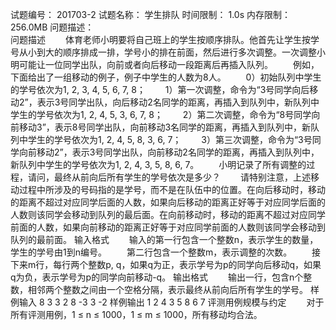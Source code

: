 试题编号：	201703-2
试题名称：	学生排队
时间限制：	1.0s
内存限制：	256.0MB
问题描述：	
问题描述
　　体育老师小明要将自己班上的学生按顺序排队。他首先让学生按学号从小到大的顺序排成一排，学号小的排在前面，然后进行多次调整。一次调整小明可能让一位同学出队，向前或者向后移动一段距离后再插入队列。
　　例如，下面给出了一组移动的例子，例子中学生的人数为8人。
　　0）初始队列中学生的学号依次为1, 2, 3, 4, 5, 6, 7, 8；
　　1）第一次调整，命令为“3号同学向后移动2”，表示3号同学出队，向后移动2名同学的距离，再插入到队列中，新队列中学生的学号依次为1, 2, 4, 5, 3, 6, 7, 8；
　　2）第二次调整，命令为“8号同学向前移动3”，表示8号同学出队，向前移动3名同学的距离，再插入到队列中，新队列中学生的学号依次为1, 2, 4, 5, 8, 3, 6, 7；
　　3）第三次调整，命令为“3号同学向前移动2”，表示3号同学出队，向前移动2名同学的距离，再插入到队列中，新队列中学生的学号依次为1, 2, 4, 3, 5, 8, 6, 7。
　　小明记录了所有调整的过程，请问，最终从前向后所有学生的学号依次是多少？
　　请特别注意，上述移动过程中所涉及的号码指的是学号，而不是在队伍中的位置。在向后移动时，移动的距离不超过对应同学后面的人数，如果向后移动的距离正好等于对应同学后面的人数则该同学会移动到队列的最后面。在向前移动时，移动的距离不超过对应同学前面的人数，如果向前移动的距离正好等于对应同学前面的人数则该同学会移动到队列的最前面。
输入格式
　　输入的第一行包含一个整数n，表示学生的数量，学生的学号由1到n编号。
　　第二行包含一个整数m，表示调整的次数。
　　接下来m行，每行两个整数p, q，如果q为正，表示学号为p的同学向后移动q，如果q为负，表示学号为p的同学向前移动-q。
输出格式
　　输出一行，包含n个整数，相邻两个整数之间由一个空格分隔，表示最终从前向后所有学生的学号。
样例输入
8
3
3 2
8 -3
3 -2
样例输出
1 2 4 3 5 8 6 7
评测用例规模与约定
　　对于所有评测用例，1 ≤ n ≤ 1000，1 ≤ m ≤ 1000，所有移动均合法。
